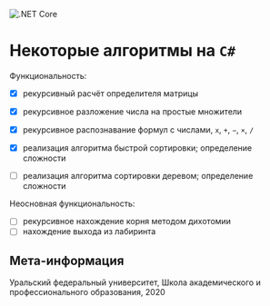 ![.NET Core](https://github.com/dimon4ezzz/algorithms/workflows/.NET%20Core/badge.svg?event=push)
# Некоторые алгоритмы на `C#`

Функциональность:
- [x] рекурсивный расчёт определителя матрицы
- [x] рекурсивное разложение числа на простые множители
- [x] рекурсивное распознавание формул с числами, `x`, `+`, `−`, `×`, `/`

- [x] реализация алгоритма быстрой сортировки; определение сложности
- [ ] реализация алгоритма сортировки деревом; определение сложности

Неосновная функциональность:
- [ ] рекурсивное нахождение корня методом дихотомии
- [ ] нахождение выхода из лабиринта

## Мета-информация
Уральский федеральный университет, Школа академического и профессионального образования, 2020
